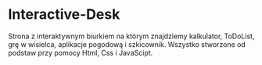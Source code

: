 # Interactive-Desk

Strona z interaktywnym biurkiem na którym znajdziemy kalkulator, ToDoList, grę w wisielca, aplikacje pogodową i szkicownik.
Wszystko stworzone od podstaw przy pomocy Html, Css i JavaScipt.

